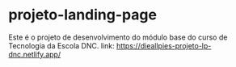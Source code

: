# projeto-landing-page
Este é o projeto de desenvolvimento do módulo base do curso de Tecnologia da Escola DNC.
link: https://dieallpies-projeto-lp-dnc.netlify.app/
